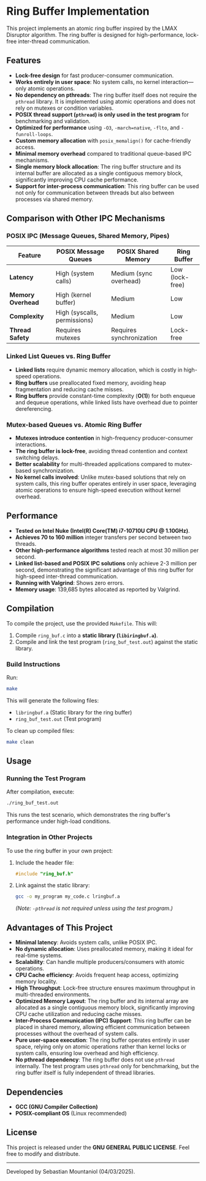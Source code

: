 # Ring Buffer Implementation

This project implements an atomic ring buffer inspired by the LMAX Disruptor algorithm. The ring buffer is designed for high-performance, lock-free inter-thread communication.

## Features
- **Lock-free design** for fast producer-consumer communication.
- **Works entirely in user space**: No system calls, no kernel interaction—only atomic operations.
- **No dependency on pthreads**: The ring buffer itself does not require the `pthread` library. It is implemented using atomic operations and does not rely on mutexes or condition variables.
- **POSIX thread support (`pthread`) is only used in the test program** for benchmarking and validation.
- **Optimized for performance** using `-O3`, `-march=native`, `-flto`, and `-funroll-loops`.
- **Custom memory allocation** with `posix_memalign()` for cache-friendly access.
- **Minimal memory overhead** compared to traditional queue-based IPC mechanisms.
- **Single memory block allocation**: The ring buffer structure and its internal buffer are allocated as a single contiguous memory block, significantly improving CPU cache performance.
- **Support for inter-process communication**: This ring buffer can be used not only for communication between threads but also between processes via shared memory.

## Comparison with Other IPC Mechanisms
### **POSIX IPC (Message Queues, Shared Memory, Pipes)**
| Feature | POSIX Message Queues | POSIX Shared Memory | Ring Buffer |
|---------|----------------------|----------------------|-------------|
| **Latency** | High (system calls) | Medium (sync overhead) | Low (lock-free) |
| **Memory Overhead** | High (kernel buffer) | Medium | Low |
| **Complexity** | High (syscalls, permissions) | Medium | Low |
| **Thread Safety** | Requires mutexes | Requires synchronization | Lock-free |

### **Linked List Queues vs. Ring Buffer**
- **Linked lists** require dynamic memory allocation, which is costly in high-speed operations.
- **Ring buffers** use preallocated fixed memory, avoiding heap fragmentation and reducing cache misses.
- **Ring buffers** provide constant-time complexity (**O(1)**) for both enqueue and dequeue operations, while linked lists have overhead due to pointer dereferencing.

### **Mutex-based Queues vs. Atomic Ring Buffer**
- **Mutexes introduce contention** in high-frequency producer-consumer interactions.
- **The ring buffer is lock-free**, avoiding thread contention and context switching delays.
- **Better scalability** for multi-threaded applications compared to mutex-based synchronization.
- **No kernel calls involved**: Unlike mutex-based solutions that rely on system calls, this ring buffer operates entirely in user space, leveraging atomic operations to ensure high-speed execution without kernel overhead.

## Performance
- **Tested on Intel Nuke (Intel(R) Core(TM) i7-10710U CPU @ 1.10GHz)**.
- **Achieves 70 to 160 million** integer transfers per second between two threads.
- **Other high-performance algorithms** tested reach at most 30 million per second.
- **Linked list-based and POSIX IPC solutions** only achieve 2-3 million per second, demonstrating the significant advantage of this ring buffer for high-speed inter-thread communication.
- **Running with Valgrind**: Shows zero errors.
- **Memory usage**: 139,685 bytes allocated as reported by Valgrind.

## Compilation
To compile the project, use the provided `Makefile`. This will:
1. Compile `ring_buf.c` into a **static library (`libiringbuf.a`)**.
2. Compile and link the test program (`ring_buf_test.out`) against the static library.

### **Build Instructions**
Run:
```sh
make
```

This will generate the following files:
- `libringbuf.a` (Static library for the ring buffer)
- `ring_buf_test.out` (Test program)

To clean up compiled files:
```sh
make clean
```

## Usage
### **Running the Test Program**
After compilation, execute:
```sh
./ring_buf_test.out
```
This runs the test scenario, which demonstrates the ring buffer's performance under high-load conditions.

### **Integration in Other Projects**
To use the ring buffer in your own project:
1. Include the header file:
   ```c
   #include "ring_buf.h"
   ```
2. Link against the static library:
   ```sh
   gcc -o my_program my_code.c lringbuf.a
   ```
   *(Note: `-pthread` is not required unless using the test program.)*

## Advantages of This Project
- **Minimal latency**: Avoids system calls, unlike POSIX IPC.
- **No dynamic allocation**: Uses preallocated memory, making it ideal for real-time systems.
- **Scalability**: Can handle multiple producers/consumers with atomic operations.
- **CPU Cache efficiency**: Avoids frequent heap access, optimizing memory locality.
- **High Throughput**: Lock-free structure ensures maximum throughput in multi-threaded environments.
- **Optimized Memory Layout**: The ring buffer and its internal array are allocated as a single contiguous memory block, significantly improving CPU cache utilization and reducing cache misses.
- **Inter-Process Communication (IPC) Support**: This ring buffer can be placed in shared memory, allowing efficient communication between processes without the overhead of system calls.
- **Pure user-space execution**: The ring buffer operates entirely in user space, relying only on atomic operations rather than kernel locks or system calls, ensuring low overhead and high efficiency.
- **No pthread dependency**: The ring buffer does not use `pthread` internally. The test program uses `pthread` only for benchmarking, but the ring buffer itself is fully independent of thread libraries.

## Dependencies
- **GCC (GNU Compiler Collection)**
- **POSIX-compliant OS** (Linux recommended)

## License
This project is released under the **GNU GENERAL PUBLIC LICENSE**. Feel free to modify and distribute.

---
Developed by Sebastian Mountaniol (04/03/2025).
